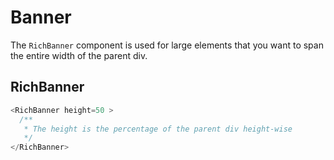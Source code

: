 # Banner

The `RichBanner` component is used for large elements that you want to span the entire width of the parent div.

## RichBanner

```javascript
<RichBanner height=50 >
  /**
   * The height is the percentage of the parent div height-wise 
   */
</RichBanner>
```
